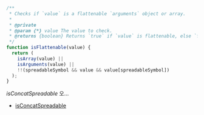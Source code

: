 ```js
/**
 * Checks if `value` is a flattenable `arguments` object or array.
 *
 * @private
 * @param {*} value The value to check.
 * @returns {boolean} Returns `true` if `value` is flattenable, else `false`.
 */
function isFlattenable(value) {
  return (
    isArray(value) ||
    isArguments(value) ||
    !!(spreadableSymbol && value && value[spreadableSymbol])
  );
}
```

_isConcatSpreadable_ 오...

- [isConcatSpreadable](https://developer.mozilla.org/en-US/docs/Web/JavaScript/Reference/Global_Objects/Symbol/isConcatSpreadable)
